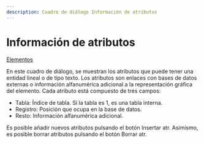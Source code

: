 ```yaml
---
description: Cuadro de diálogo Información de atributos
---
```


# Información de atributos

[Elementos](../../fichas-de-herramientas/untitled-248/untitled-230.md)

En este cuadro de diálogo, se muestran los atributos que puede tener una entidad lineal o de tipo texto. Los atributos son enlaces con bases de datos externas o información alfanumérica adicional a la representación gráfica del elemento. Cada atributo está compuesto de tres campos:

* Tabla: Índice de tabla. Si la tabla es 1, es una tabla interna.
* Registro: Posición que ocupa en la base de datos.
* Resto: Información alfanumérica adicional.

Es posible añadir nuevos atributos pulsando el botón Insertar atr. Asimismo, es posible borrar atributos pulsando el botón Borrar atr.

